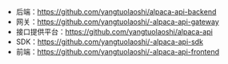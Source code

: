 * 后端：https://github.com/yangtuolaoshi/alpaca-api-backend
* 网关：https://github.com/yangtuolaoshi/-alpaca-api-gateway
* 接口提供平台：https://github.com/yangtuolaoshi/alpaca-api
* SDK：https://github.com/yangtuolaoshi/-alpaca-api-sdk
* 前端：https://github.com/yangtuolaoshi/-alpaca-api-frontend
